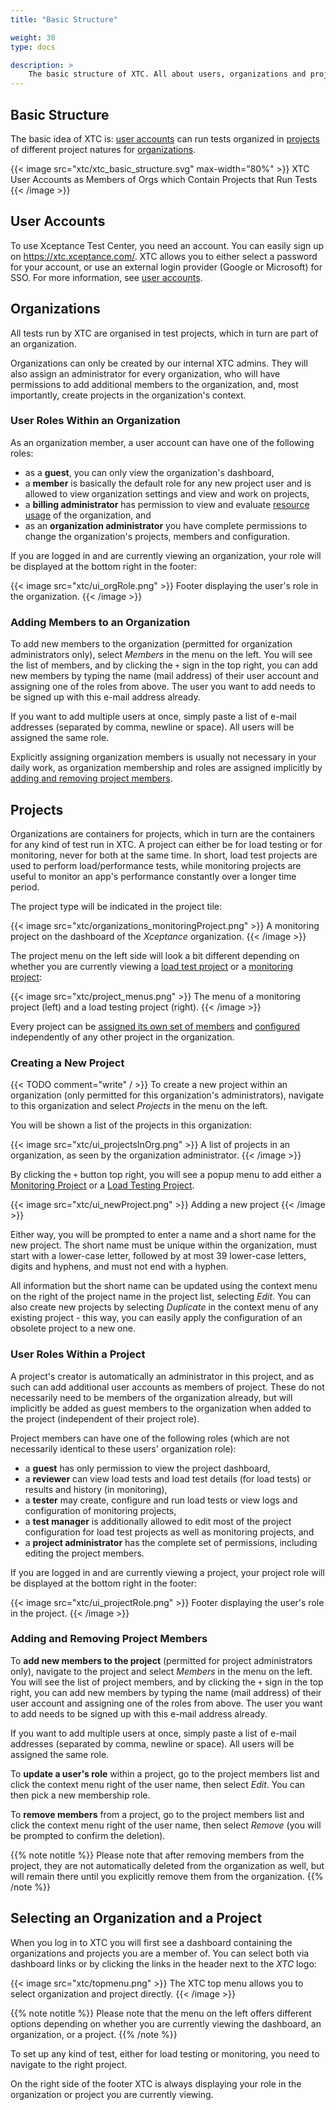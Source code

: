 ```yaml
---
title: "Basic Structure"

weight: 30
type: docs

description: >
    The basic structure of XTC. All about users, organizations and projects.
---
```


## Basic Structure

The basic idea of XTC is: [user accounts](#user-accounts) can run tests organized in [projects](#projects) of different project natures for [organizations](#organizations). 

{{< image src="xtc/xtc_basic_structure.svg" max-width="80%" >}}
XTC User Accounts as Members of Orgs which Contain Projects that Run Tests 
{{< /image >}}

## User Accounts

To use Xceptance Test Center, you need an account. You can easily sign up on https://xtc.xceptance.com/. XTC allows you to either select a password for your account, or use an external login provider (Google or Microsoft) for SSO. For more information, see [user accounts](../../200-manual/040-user-accounts).

## Organizations

All tests run by XTC are organised in test projects, which in turn are part of an organization. 

Organizations can only be created by our internal XTC admins. They will also assign an administrator for every organization, who will have permissions to add additional members to the organization, and, most importantly, create projects in the organization's context.

### User Roles Within an Organization

As an organization member, a user account can have one of the following roles:
* as a **guest**, you can only view the organization's dashboard,
* a **member** is basically the default role for any new project user and is allowed to view organization settings and view and work on projects,
* a **billing administrator** has permission to view and evaluate [resource usage](../100-resource-usage) of the organization, and
* as an **organization administrator** you have complete permissions to change the organization's projects, members and configuration.

If you are logged in and are currently viewing an organization, your role will be displayed at the bottom right in the footer:

{{< image src="xtc/ui_orgRole.png" >}}
Footer displaying the user's role in the organization.
{{< /image >}}

### Adding Members to an Organization

To add new members to the organization (permitted for organization administrators only), select _Members_ in the menu on the left. You will see the list of members, and by clicking the `+` sign in the top right, you can add new members by typing the name (mail address) of their user account and assigning one of the roles from above. The user you want to add needs to be signed up with this e-mail address already. 

If you want to add multiple users at once, simply paste a list of e-mail addresses (separated by comma, newline or space). All users will be assigned the same role.

Explicitly assigning organization members is usually not necessary in your daily work, as organization membership and roles are assigned implicitly by [adding and removing project members](#adding-and-removing-project-members).

## Projects

Organizations are containers for projects, which in turn are the containers for any kind of test run in XTC. A project can either be for load testing or for monitoring, never for both at the same time. In short, load test projects are used to perform load/performance tests, while monitoring projects are useful to monitor an app's performance constantly over a longer time period. 

The project type will be indicated in the project tile:

{{< image src="xtc/organizations_monitoringProject.png" >}}
A monitoring project on the dashboard of the _Xceptance_ organization.
{{< /image >}}

The project menu on the left side will look a bit different depending on whether you are currently viewing a [load test project](../loadtesting) or a [monitoring project](../monitoring):

{{< image src="xtc/project_menus.png" >}}
The menu of a monitoring project (left) and a load testing project (right).
{{< /image >}}

Every project can be [assigned its own set of members](#adding-and-removing-project-members) and [configured](../060-project-configuration) independently of any other project in the organization. 

### Creating a New Project

{{< TODO comment="write" / >}}
To create a new project within an organization (only permitted for this organization's administrators), navigate to this organization and select _Projects_ in the menu on the left. 

You will be shown a list of the projects in this organization:

{{< image src="xtc/ui_projectsInOrg.png" >}}
A list of projects in an organization, as seen by the organization administrator.
{{< /image >}}

By clicking the `+` button top right, you will see a popup menu to add either a [Monitoring Project](../monitoring) or a [Load Testing Project](../loadtesting).

{{< image src="xtc/ui_newProject.png" >}}
Adding a new project
{{< /image >}}

Either way, you will be prompted to enter a name and a short name for the new project. The short name must be unique within the organization, must start with a lower-case letter, followed by at most 39 lower-case letters, digits and hyphens, and must not end with a hyphen.

All information but the short name can be updated using the context menu on the right of the project name in the project list, selecting _Edit_. You can also create new projects by selecting _Duplicate_ in the context menu of any existing project - this way, you can easily apply the configuration of an obsolete project to a new one. 

### User Roles Within a Project 

A project's creator is automatically an administrator in this project, and as such can add additional user accounts as members of project. These do not necessarily need to be members of the organization already, but will implicitly be added as guest members to the organization when added to the project (independent of their project role). 

Project members can have one of the following roles (which are not necessarily identical to these users' organization role): 
* a **guest** has only permission to view the project dashboard, 
* a **reviewer** can view load tests and load test details (for load tests) or results and history (in monitoring),
* a **tester** may create, configure and run load tests or view logs and configuration of monitoring projects,
* a **test manager** is additionally allowed to edit most of the project configuration for load test projects as well as monitoring projects, and
* a **project administrator** has the complete set of permissions, including editing the project members.

If you are logged in and are currently viewing a project, your project role will be displayed at the bottom right in the footer:

{{< image src="xtc/ui_projectRole.png" >}}
Footer displaying the user's role in the project.
{{< /image >}}

### Adding and Removing Project Members

To **add new members to the project** (permitted for project administrators only), navigate to the project and select _Members_ in the menu on the left. You will see the list of project members, and by clicking the `+` sign in the top right, you can add new members by typing the name (mail address) of their user account and assigning one of the roles from above. The user you want to add needs to be signed up with this e-mail address already. 

If you want to add multiple users at once, simply paste a list of e-mail addresses (separated by comma, newline or space). All users will be assigned the same role.

To **update a user's role** within a project, go to the project members list and click the context menu right of the user name, then select _Edit_. You can then pick a new membership role. 

To **remove members** from a project, go to the project members list and click the context menu right of the user name, then select _Remove_ (you will be prompted to confirm the deletion).

{{% note notitle %}}
Please note that after removing members from the project, they are not automatically deleted from the organization as well, but will remain there until you explicitly remove them from the organization.
{{% /note %}}

## Selecting an Organization and a Project

When you log in to XTC you will first see a dashboard containing the organizations and projects you are a member of. You can select both via dashboard links or by clicking the links in the header next to the _XTC_ logo:

{{< image src="xtc/topmenu.png" >}}
The XTC top menu allows you to select organization and project directly. 
{{< /image >}}

{{% note notitle %}}
Please note that the menu on the left offers different options depending on whether you are currently viewing the dashboard, an organization, or a project.
{{% /note %}}

To set up any kind of test, either for load testing or monitoring, you need to navigate to the right project. 

On the right side of the footer XTC is always displaying your role in the organization or project you are currently viewing.
